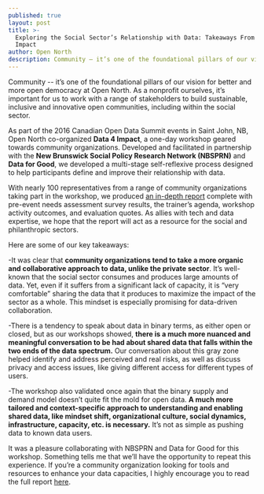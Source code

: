 ```yaml
---
published: true
layout: post
title: >-
  Exploring the Social Sector’s Relationship with Data: Takeaways From Data 4
  Impact
author: Open North
description: Community – it’s one of the foundational pillars of our vision for better and more open democracy.
---
```

Community -- it’s one of the foundational pillars of our vision for better and more open democracy at Open North. As a nonprofit ourselves, it’s important for us to work with a range of stakeholders to build sustainable, inclusive and innovative open communities, including within the social sector.

As part of the 2016 Canadian Open Data Summit events in Saint John, NB, Open North co-organized **Data 4 Impact**, a one-day workshop geared towards community organizations. Developed and facilitated in partnership with the **New Brunswick Social Policy Research Network (NBSPRN)** and **Data for Good**, we developed a multi-stage self-reflexive process designed to help participants define and improve their relationship with data.

With nearly 100 representatives from a range of community organizations taking part in the workshop, we produced [an in-depth report](http://public.citizenbudget.com.s3.amazonaws.com/uploads/custom/laurence/2016.04.29.Data4ImpactWorkshopReport-Polished%202.pdf) complete with pre-event needs assessment survey results, the trainer’s agenda, workshop activity outcomes, and evaluation quotes. As allies with tech and data expertise, we hope that the report will act as a resource for the social and philanthropic sectors.

Here are some of our key takeaways:

-It was clear that **community organizations tend to take a more organic and collaborative approach to data, unlike the private sector**. It’s well-known that the social sector consumes and produces large amounts of data. Yet, even if it suffers from a significant lack of capacity, it is  “very comfortable” sharing the data that it produces to maximize the impact of the sector as a whole. This mindset is especially promising for data-driven collaboration.

-There is a tendency to speak about data in binary terms, as either open or closed, but as our workshops showed, **there is a much more nuanced and meaningful conversation to be had about shared data that falls within the two ends of the data spectrum.** Our conversation about this gray zone helped identify and address perceived and real risks, as well as discuss privacy and access issues, like giving different access for different types of users.

-The workshop also validated once again that the binary supply and demand model doesn’t quite fit the mold for open data. **A much more tailored and context-specific approach to understanding and enabling shared data, like mindset shift, organizational culture, social dynamics, infrastructure, capacity, etc. is necessary.** It’s not as simple as pushing data to known data users.

It was a pleasure collaborating with NBSPRN and Data for Good for this workshop. Something tells me that we’ll have the opportunity to repeat this experience. If you’re a community organization looking for tools and resources to enhance your data capacities, I highly encourage you to read the full report [here](http://public.citizenbudget.com.s3.amazonaws.com/uploads/custom/laurence/2016.04.29.Data4ImpactWorkshopReport-Polished%202.pdf).
